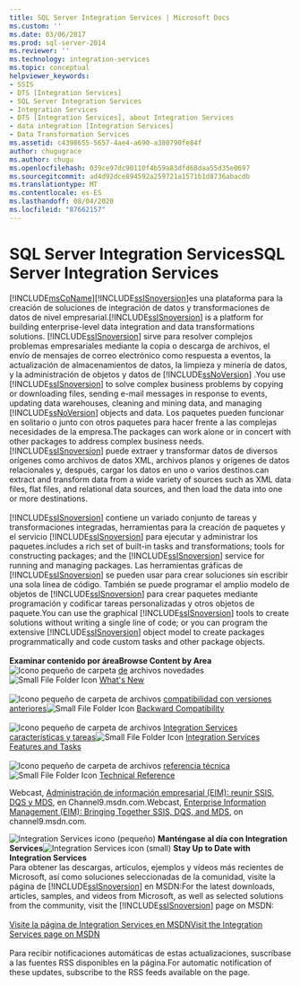 ```yaml
---
title: SQL Server Integration Services | Microsoft Docs
ms.custom: ''
ms.date: 03/06/2017
ms.prod: sql-server-2014
ms.reviewer: ''
ms.technology: integration-services
ms.topic: conceptual
helpviewer_keywords:
- SSIS
- DTS [Integration Services]
- SQL Server Integration Services
- Integration Services
- DTS [Integration Services], about Integration Services
- data integration [Integration Services]
- Data Transformation Services
ms.assetid: c4398655-5657-4ae4-a690-a380790fe84f
author: chugugrace
ms.author: chugu
ms.openlocfilehash: 039ce97dc90110f4b59a83dfd68daa55d35e0697
ms.sourcegitcommit: ad4d92dce894592a259721a1571b1d8736abacdb
ms.translationtype: MT
ms.contentlocale: es-ES
ms.lasthandoff: 08/04/2020
ms.locfileid: "87662157"
---
```

# <a name="sql-server-integration-services"></a><span data-ttu-id="24e69-102">SQL Server Integration Services</span><span class="sxs-lookup"><span data-stu-id="24e69-102">SQL Server Integration Services</span></span>
  
[!INCLUDE[msCoName](../includes/msconame-md.md)]<span data-ttu-id="24e69-103">[!INCLUDE[ssISnoversion](../includes/ssisnoversion-md.md)]es una plataforma para la creación de soluciones de integración de datos y transformaciones de datos de nivel empresarial.</span><span class="sxs-lookup"><span data-stu-id="24e69-103">[!INCLUDE[ssISnoversion](../includes/ssisnoversion-md.md)] is a platform for building enterprise-level data integration and data transformations solutions.</span></span> <span data-ttu-id="24e69-104">[!INCLUDE[ssISnoversion](../includes/ssisnoversion-md.md)] sirve para resolver complejos problemas empresariales mediante la copia o descarga de archivos, el envío de mensajes de correo electrónico como respuesta a eventos, la actualización de almacenamientos de datos, la limpieza y minería de datos, y la administración de objetos y datos de [!INCLUDE[ssNoVersion](../includes/ssnoversion-md.md)] .</span><span class="sxs-lookup"><span data-stu-id="24e69-104">You use [!INCLUDE[ssISnoversion](../includes/ssisnoversion-md.md)] to solve complex business problems by copying or downloading files, sending e-mail messages in response to events, updating data warehouses, cleaning and mining data, and managing [!INCLUDE[ssNoVersion](../includes/ssnoversion-md.md)] objects and data.</span></span> <span data-ttu-id="24e69-105">Los paquetes pueden funcionar en solitario o junto con otros paquetes para hacer frente a las complejas necesidades de la empresa.</span><span class="sxs-lookup"><span data-stu-id="24e69-105">The packages can work alone or in concert with other packages to address complex business needs.</span></span> [!INCLUDE[ssISnoversion](../includes/ssisnoversion-md.md)] <span data-ttu-id="24e69-106">puede extraer y transformar datos de diversos orígenes como archivos de datos XML, archivos planos y orígenes de datos relacionales y, después, cargar los datos en uno o varios destinos.</span><span class="sxs-lookup"><span data-stu-id="24e69-106">can extract and transform data from a wide variety of sources such as XML data files, flat files, and relational data sources, and then load the data into one or more destinations.</span></span><br /><br /> [!INCLUDE[ssISnoversion](../includes/ssisnoversion-md.md)] <span data-ttu-id="24e69-107">contiene un variado conjunto de tareas y transformaciones integradas, herramientas para la creación de paquetes y el servicio [!INCLUDE[ssISnoversion](../includes/ssisnoversion-md.md)] para ejecutar y administrar los paquetes.</span><span class="sxs-lookup"><span data-stu-id="24e69-107">includes a rich set of built-in tasks and transformations; tools for constructing packages; and the [!INCLUDE[ssISnoversion](../includes/ssisnoversion-md.md)] service for running and managing packages.</span></span> <span data-ttu-id="24e69-108">Las herramientas gráficas de [!INCLUDE[ssISnoversion](../includes/ssisnoversion-md.md)] se pueden usar para crear soluciones sin escribir una sola línea de código. También se puede programar el amplio modelo de objetos de [!INCLUDE[ssISnoversion](../includes/ssisnoversion-md.md)] para crear paquetes mediante programación y codificar tareas personalizadas y otros objetos de paquete.</span><span class="sxs-lookup"><span data-stu-id="24e69-108">You can use the graphical [!INCLUDE[ssISnoversion](../includes/ssisnoversion-md.md)] tools to create solutions without writing a single line of code; or you can program the extensive [!INCLUDE[ssISnoversion](../includes/ssisnoversion-md.md)] object model to create packages programmatically and code custom tasks and other package objects.</span></span><br /><br /> <span data-ttu-id="24e69-109">**Examinar contenido por área**</span><span class="sxs-lookup"><span data-stu-id="24e69-109">**Browse Content by Area**</span></span><br /> <span data-ttu-id="24e69-110">![Icono pequeño de carpeta](media/filefolder-small.gif "Icono pequeño de carpeta de archivos") [de](what-s-new-in-integration-services-in-sql-server-2016.md) archivos novedades</span><span class="sxs-lookup"><span data-stu-id="24e69-110">![Small File Folder Icon](media/filefolder-small.gif "Small File Folder Icon") [What's New](what-s-new-in-integration-services-in-sql-server-2016.md)</span></span><br /><br /> <span data-ttu-id="24e69-111">![Icono pequeño de carpeta de archivos](media/filefolder-small.gif "Icono pequeño de carpeta de archivos") [compatibilidad con versiones anteriores](integration-services-backward-compatibility.md)</span><span class="sxs-lookup"><span data-stu-id="24e69-111">![Small File Folder Icon](media/filefolder-small.gif "Small File Folder Icon") [Backward Compatibility](integration-services-backward-compatibility.md)</span></span><br /><br /> <span data-ttu-id="24e69-112">![Icono pequeño de carpeta de archivos](media/filefolder-small.gif "Icono pequeño de carpeta de archivos") [Integration Services características y tareas](../../2014/integration-services/integration-services-features-and-tasks.md)</span><span class="sxs-lookup"><span data-stu-id="24e69-112">![Small File Folder Icon](media/filefolder-small.gif "Small File Folder Icon") [Integration Services Features and Tasks](../../2014/integration-services/integration-services-features-and-tasks.md)</span></span><br /><br /> <span data-ttu-id="24e69-113">![Icono pequeño de carpeta de archivos](media/filefolder-small.gif "Icono pequeño de carpeta de archivos") [referencia técnica](../../2014/integration-services/technical-reference-integration-services.md)</span><span class="sxs-lookup"><span data-stu-id="24e69-113">![Small File Folder Icon](media/filefolder-small.gif "Small File Folder Icon") [Technical Reference](../../2014/integration-services/technical-reference-integration-services.md)</span></span>  
  
 <span data-ttu-id="24e69-114">Webcast, [Administración de información empresarial (EIM): reunir SSIS, DQS y MDS](https://go.microsoft.com/fwlink/?LinkId=258672), en Channel9.msdn.com.</span><span class="sxs-lookup"><span data-stu-id="24e69-114">Webcast, [Enterprise Information Management (EIM): Bringing Together SSIS, DQS, and MDS](https://go.microsoft.com/fwlink/?LinkId=258672), on channel9.msdn.com.</span></span>  
  
<span data-ttu-id="24e69-115">![Integration Services icono (pequeño)](media/dts-16.gif "Icono de Integration Services (pequeño)")  **Manténgase al día con Integration Services**</span><span class="sxs-lookup"><span data-stu-id="24e69-115">![Integration Services icon (small)](media/dts-16.gif "Integration Services icon (small)")  **Stay Up to Date with Integration Services**</span></span><br /> <span data-ttu-id="24e69-116">Para obtener las descargas, artículos, ejemplos y vídeos más recientes de Microsoft, así como soluciones seleccionadas de la comunidad, visite la página de [!INCLUDE[ssISnoversion](../includes/ssisnoversion-md.md)] en MSDN:</span><span class="sxs-lookup"><span data-stu-id="24e69-116">For the latest downloads, articles, samples, and videos from Microsoft, as well as selected solutions from the community, visit the [!INCLUDE[ssISnoversion](../includes/ssisnoversion-md.md)] page on MSDN:</span></span><br /><br /> [<span data-ttu-id="24e69-117">Visite la página de Integration Services en MSDN</span><span class="sxs-lookup"><span data-stu-id="24e69-117">Visit the Integration Services page on MSDN</span></span>](https://go.microsoft.com/fwlink/?LinkId=136655)<br /><br /> <span data-ttu-id="24e69-118">Para recibir notificaciones automáticas de estas actualizaciones, suscríbase a las fuentes RSS disponibles en la página.</span><span class="sxs-lookup"><span data-stu-id="24e69-118">For automatic notification of these updates, subscribe to the RSS feeds available on the page.</span></span>  
  
  
